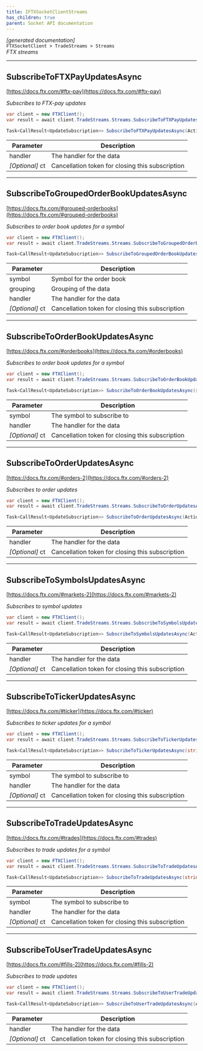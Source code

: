 ```yaml
---
title: IFTXSocketClientStreams
has_children: true
parent: Socket API documentation
---
```

*[generated documentation]*  
`FTXSocketClient > TradeStreams > Streams`  
*FTX streams*
  

***

## SubscribeToFTXPayUpdatesAsync  

[https://docs.ftx.com/#ftx-pay](https://docs.ftx.com/#ftx-pay)  
<p>

*Subscribes to FTX-pay updates*  

```csharp  
var client = new FTXClient();  
var result = await client.TradeStreams.Streams.SubscribeToFTXPayUpdatesAsync(/* parameters */);  
```  

```csharp  
Task<CallResult<UpdateSubscription>> SubscribeToFTXPayUpdatesAsync(Action<DataEvent<FTXUserTrade>> handler, CancellationToken ct = default);  
```  

|Parameter|Description|
|---|---|
|handler|The handler for the data|
|_[Optional]_ ct|Cancellation token for closing this subscription|

</p>

***

## SubscribeToGroupedOrderBookUpdatesAsync  

[https://docs.ftx.com/#grouped-orderbooks](https://docs.ftx.com/#grouped-orderbooks)  
<p>

*Subscribes to order book updates for a symbol*  

```csharp  
var client = new FTXClient();  
var result = await client.TradeStreams.Streams.SubscribeToGroupedOrderBookUpdatesAsync(/* parameters */);  
```  

```csharp  
Task<CallResult<UpdateSubscription>> SubscribeToGroupedOrderBookUpdatesAsync(string symbol, int grouping, Action<DataEvent<FTXStreamOrderBook>> handler, CancellationToken ct = default);  
```  

|Parameter|Description|
|---|---|
|symbol|Symbol for the order book|
|grouping|Grouping of the data|
|handler|The handler for the data|
|_[Optional]_ ct|Cancellation token for closing this subscription|

</p>

***

## SubscribeToOrderBookUpdatesAsync  

[https://docs.ftx.com/#orderbooks](https://docs.ftx.com/#orderbooks)  
<p>

*Subscribes to order book updates for a symbol*  

```csharp  
var client = new FTXClient();  
var result = await client.TradeStreams.Streams.SubscribeToOrderBookUpdatesAsync(/* parameters */);  
```  

```csharp  
Task<CallResult<UpdateSubscription>> SubscribeToOrderBookUpdatesAsync(string symbol, Action<DataEvent<FTXStreamOrderBook>> handler, CancellationToken ct = default);  
```  

|Parameter|Description|
|---|---|
|symbol|The symbol to subscribe to|
|handler|The handler for the data|
|_[Optional]_ ct|Cancellation token for closing this subscription|

</p>

***

## SubscribeToOrderUpdatesAsync  

[https://docs.ftx.com/#orders-2](https://docs.ftx.com/#orders-2)  
<p>

*Subscribes to order updates*  

```csharp  
var client = new FTXClient();  
var result = await client.TradeStreams.Streams.SubscribeToOrderUpdatesAsync(/* parameters */);  
```  

```csharp  
Task<CallResult<UpdateSubscription>> SubscribeToOrderUpdatesAsync(Action<DataEvent<FTXOrder>> handler, CancellationToken ct = default);  
```  

|Parameter|Description|
|---|---|
|handler|The handler for the data|
|_[Optional]_ ct|Cancellation token for closing this subscription|

</p>

***

## SubscribeToSymbolsUpdatesAsync  

[https://docs.ftx.com/#markets-2](https://docs.ftx.com/#markets-2)  
<p>

*Subscribes to symbol updates*  

```csharp  
var client = new FTXClient();  
var result = await client.TradeStreams.Streams.SubscribeToSymbolsUpdatesAsync(/* parameters */);  
```  

```csharp  
Task<CallResult<UpdateSubscription>> SubscribeToSymbolsUpdatesAsync(Action<DataEvent<Dictionary<string,FTXStreamSymbol>>> handler, CancellationToken ct = default);  
```  

|Parameter|Description|
|---|---|
|handler|The handler for the data|
|_[Optional]_ ct|Cancellation token for closing this subscription|

</p>

***

## SubscribeToTickerUpdatesAsync  

[https://docs.ftx.com/#ticker](https://docs.ftx.com/#ticker)  
<p>

*Subscribes to ticker updates for a symbol*  

```csharp  
var client = new FTXClient();  
var result = await client.TradeStreams.Streams.SubscribeToTickerUpdatesAsync(/* parameters */);  
```  

```csharp  
Task<CallResult<UpdateSubscription>> SubscribeToTickerUpdatesAsync(string symbol, Action<DataEvent<FTXStreamTicker>> handler, CancellationToken ct = default);  
```  

|Parameter|Description|
|---|---|
|symbol|The symbol to subscribe to|
|handler|The handler for the data|
|_[Optional]_ ct|Cancellation token for closing this subscription|

</p>

***

## SubscribeToTradeUpdatesAsync  

[https://docs.ftx.com/#trades](https://docs.ftx.com/#trades)  
<p>

*Subscribes to trade updates for a symbol*  

```csharp  
var client = new FTXClient();  
var result = await client.TradeStreams.Streams.SubscribeToTradeUpdatesAsync(/* parameters */);  
```  

```csharp  
Task<CallResult<UpdateSubscription>> SubscribeToTradeUpdatesAsync(string symbol, Action<DataEvent<IEnumerable<FTXTrade>>> handler, CancellationToken ct = default);  
```  

|Parameter|Description|
|---|---|
|symbol|The symbol to subscribe to|
|handler|The handler for the data|
|_[Optional]_ ct|Cancellation token for closing this subscription|

</p>

***

## SubscribeToUserTradeUpdatesAsync  

[https://docs.ftx.com/#fills-2](https://docs.ftx.com/#fills-2)  
<p>

*Subscribes to trade updates*  

```csharp  
var client = new FTXClient();  
var result = await client.TradeStreams.Streams.SubscribeToUserTradeUpdatesAsync(/* parameters */);  
```  

```csharp  
Task<CallResult<UpdateSubscription>> SubscribeToUserTradeUpdatesAsync(Action<DataEvent<FTXUserTrade>> handler, CancellationToken ct = default);  
```  

|Parameter|Description|
|---|---|
|handler|The handler for the data|
|_[Optional]_ ct|Cancellation token for closing this subscription|

</p>
